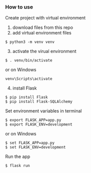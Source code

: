 
### How to use
Create project with virtual environment

1. download files from this repo
2. add virtual environment files
```console
$ python3 -m venv venv
```
3. activate the virual environment 
```console
$ . venv/bin/activate
```

or on Windows
```console
venv\Scripts\activate
```
4. install Flask
```console
$ pip install Flask
$ pip install Flask-SQLAlchemy
```

Set environment variables in terminal
```console
$ export FLASK_APP=app.py
$ export FLASK_ENV=development
```

or on Windows
```console
$ set FLASK_APP=app.py
$ set FLASK_ENV=development
```

Run the app
```console
$ flask run
```